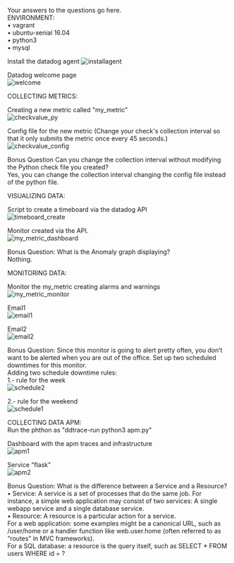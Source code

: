 Your answers to the questions go here.  
ENVIRONMENT:  
    •	vagrant  
    •	ubuntu-xenial 16.04  
    •	python3  
    •	mysql  
      
Install the datadog agent 
![installagent](screenshots/installagent.png)  
  
Datadog welcome page  
![welcome](screenshots/welcome.PNG)  
  
COLLECTING METRICS:  
  
Creating a new metric called "my_metric"    
![checkvalue_py](screenshots/checkvalue_py.png)  

Config file for the new metric (Change your check's collection interval so that it only submits the metric once every 45 seconds.)   
![checkvalue_config](screenshots/checkvalue_config.png)  
  

Bonus Question Can you change the collection interval without modifying the Python check file you created?  
Yes, you can change the collection interval changing the config file instead  of the python file.  

VISUALIZING DATA:  
  
Script to create a timeboard via the datadog API  
![timeboard_create](screenshots/timeboard_create.PNG)  
  
Monitor created via the API.  
![my_metric_dashboard](screenshots/my_metric_dashboard.PNG)  
  
Bonus Question: What is the Anomaly graph displaying?  
Nothing.  
  
MONITORING DATA:  
  
Monitor the my_metric creating alarms and warnings  
![my_metric_monitor](screenshots/my_metric_monitor.PNG)  
  
Email1  
![email1](screenshots/email1.png)  
  
Email2  
![email2](screenshots/email2.png)  
  
Bonus Question: Since this monitor is going to alert pretty often, you don’t want to be alerted when you are out of the office. Set up two scheduled downtimes for this monitor.  
Adding two schedule downtime rules:  
1.- rule for the week  
![schedule2](screenshots/schedule2.png)  
  
2.- rule for the weekend  
![schedule1](screenshots/schedule1.png)  
  
COLLECTING DATA APM:  
Run the phthon as "ddtrace-run python3 apm.py"  
  
Dashboard with the apm traces and infrastructure  
![apm1](screenshots/apm1.png)  
  
Service "flask"  
![apm2](screenshots/apm2.png)  
  
Bonus Question: What is the difference between a Service and a Resource?  
•	Service: A service is a set of processes that do the same job. For instance, a simple web application may consist of two services: A single webapp service and a single database service.  
•	Resource: A resource is a particular action for a service.   
For a web application: some examples might be a canonical URL, such as /user/home or a handler function like web.user.home (often referred to as “routes” in MVC frameworks).  
For a SQL database: a resource is the query itself, such as SELECT * FROM users WHERE id = ?  
